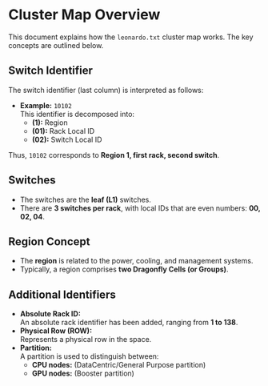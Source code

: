 # Cluster Map Overview

This document explains how the `leonardo.txt` cluster map works. The key concepts are outlined below.

## Switch Identifier

The switch identifier (last column) is interpreted as follows:

- **Example:** `10102`  
  This identifier is decomposed into:
  - **(1):** Region
  - **(01):** Rack Local ID
  - **(02):** Switch Local ID

Thus, `10102` corresponds to **Region 1, first rack, second switch**.

## Switches

- The switches are the **leaf (L1)** switches.
- There are **3 switches per rack**, with local IDs that are even numbers: **00, 02, 04**.

## Region Concept

- The **region** is related to the power, cooling, and management systems.
- Typically, a region comprises **two Dragonfly Cells (or Groups)**.

## Additional Identifiers

- **Absolute Rack ID:**  
  An absolute rack identifier has been added, ranging from **1 to 138**.
- **Physical Row (ROW):**  
  Represents a physical row in the space.
- **Partition:**  
  A partition is used to distinguish between:
  - **CPU nodes:** (DataCentric/General Purpose partition)
  - **GPU nodes:** (Booster partition)
